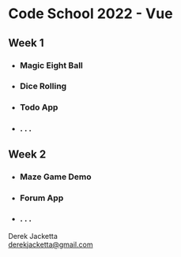 # Code School 2022 - Vue

## Week 1
* ### Magic Eight Ball
* ### Dice Rolling
* ### Todo App
* ### . . .

## Week 2
* ### Maze Game Demo
* ### Forum App
* ### . . .

Derek Jacketta
<br>derekjacketta@gmail.com